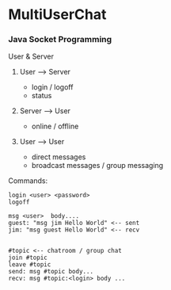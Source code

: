 # MultiUserChat

### Java Socket Programming

User & Server

1. User --> Server

    * login / logoff
    * status

2. Server --> User

    * online / offline

3. User --> User

    * direct messages
    * broadcast messages / group messaging


Commands:

    login <user> <password>
    logoff

    msg <user>  body....
    guest: "msg jim Hello World" <-- sent
    jim: "msg guest Hello World" <-- recv


    #topic <-- chatroom / group chat
    join #topic
    leave #topic
    send: msg #topic body...
    recv: msg #topic:<login> body ...
